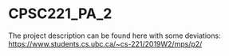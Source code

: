 # CPSC221_PA_2

The project description can be found here with some deviations: https://www.students.cs.ubc.ca/~cs-221/2019W2/mps/p2/ 
